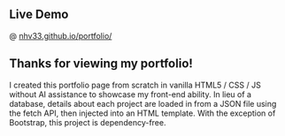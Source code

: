 ## Live Demo

@ [ nhv33.github.io/portfolio/ ]( nhv33.github.io/portfolio/ )

## Thanks for viewing my portfolio!

I created this portfolio page from scratch in vanilla HTML5 / CSS / JS without AI assistance to showcase my front-end ability. In lieu of a database, details about each project are loaded in from a JSON file using the fetch API, then injected into an HTML template. With the exception of Bootstrap, this project is dependency-free.
